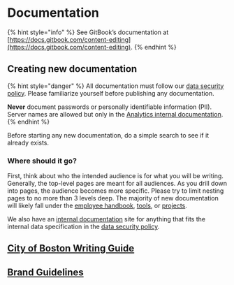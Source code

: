# Documentation

{% hint style="info" %}
See GitBook’s documentation at [https://docs.gitbook.com/content-editing](https://docs.gitbook.com/content-editing).
{% endhint %}

## Creating new documentation

{% hint style="danger" %}
All documentation must follow our [data security policy](https://docs.boston.gov/analytics/guides/employee-handbook/security#data-security-policy). Please familiarize yourself before publishing any documentation.

**Never** document passwords or personally identifiable information \(PII\). Server names are allowed but only in the [Analytics internal documentation](https://app.gitbook.com/@boston/s/analytics-internal/).
{% endhint %}

Before starting any new documentation, do a simple search to see if it already exists.

### Where should it go?

First, think about who the intended audience is for what you will be writing. Generally, the top-level pages are meant for all audiences. As you drill down into pages, the audience becomes more specific. Please try to limit nesting pages to no more than 3 levels deep. The majority of new documentation will likely fall under the [employee handbook](./), [tools](tools/), or [projects](../../projects/more-projects.md).

We also have an [internal documentation](https://docs.boston.gov/analytics-internal/) site for anything that fits the internal data specification in the [data security policy](https://docs.boston.gov/analytics/guides/employee-handbook/security#data-security-policy).

## [City of Boston Writing Guide](https://www.boston.gov/departments/digital-team/city-boston-writing-guide)

## [Brand Guidelines](https://www.boston.gov/departments/innovation-and-technology/brand-guidelines)

